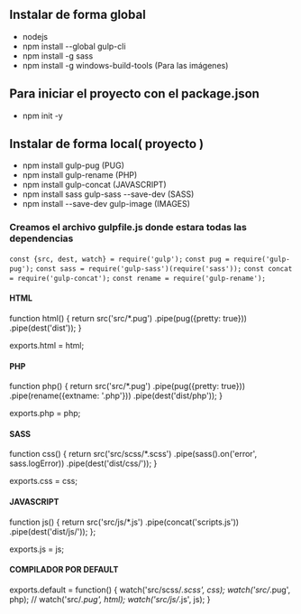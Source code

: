 ## Instalar de forma global
- nodejs
- npm install --global gulp-cli
- npm install -g sass
- npm install -g windows-build-tools (Para las imágenes)

## Para iniciar el proyecto con el package.json
- npm init -y

## Instalar de forma local( proyecto )
- npm install gulp-pug (PUG)
- npm install gulp-rename (PHP)
- npm install gulp-concat (JAVASCRIPT)
- npm install sass gulp-sass --save-dev (SASS)
- npm install --save-dev gulp-image (IMAGES)

### Creamos el archivo gulpfile.js donde estara todas las dependencias

``const {src, dest, watch} = require('gulp');``
``const pug = require('gulp-pug');``
``const sass = require('gulp-sass')(require('sass'));``
``const concat = require('gulp-concat');``
``const rename = require('gulp-rename');``

#### HTML
function html() {
  return src('src/*.pug')
  .pipe(pug({pretty: true}))
  .pipe(dest('dist'));
}

exports.html = html;

#### PHP
function php() {
  return src('src/*.pug')
  .pipe(pug({pretty: true}))
  .pipe(rename({extname: '.php'}))
  .pipe(dest('dist/php'));
}

exports.php = php;

#### SASS
function css() {
  return src('src/scss/*.scss')
  .pipe(sass().on('error', sass.logError))
  .pipe(dest('dist/css/'));
}

exports.css = css;

#### JAVASCRIPT
function js() {
  return src('src/js/*.js')
  .pipe(concat('scripts.js'))
  .pipe(dest('dist/js/'));
};

exports.js = js;

#### COMPILADOR POR DEFAULT
exports.default = function() {
  watch('src/scss/*.scss', css);
  watch('src/*.pug', php);
  // watch('src/*.pug', html);
  watch('src/js/*.js', js);
}
